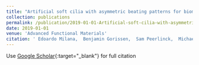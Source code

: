 ```yaml
---
title: "Artificial soft cilia with asymmetric beating patterns for biomimetic low-Reynolds-number fluid propulsion"
collection: publications
permalink: /publication/2019-01-01-Artificial-soft-cilia-with-asymmetric-beating-patterns-for-biomimetic-low-Reynolds-number-fluid-propulsion
date: 2019-01-01
venue: 'Advanced Functional Materials'
citation: ' Edoardo Milana,  Benjamin Gorissen,  Sam Peerlinck,  Michael De,  Dominiek Reynaerts, &quot;Artificial soft cilia with asymmetric beating patterns for biomimetic low-Reynolds-number fluid propulsion.&quot; Advanced Functional Materials, 2019.'
---
```

Use [Google Scholar](https://scholar.google.com/scholar?q=Artificial+soft+cilia+with+asymmetric+beating+patterns+for+biomimetic+low+Reynolds+number+fluid+propulsion){:target="_blank"} for full citation